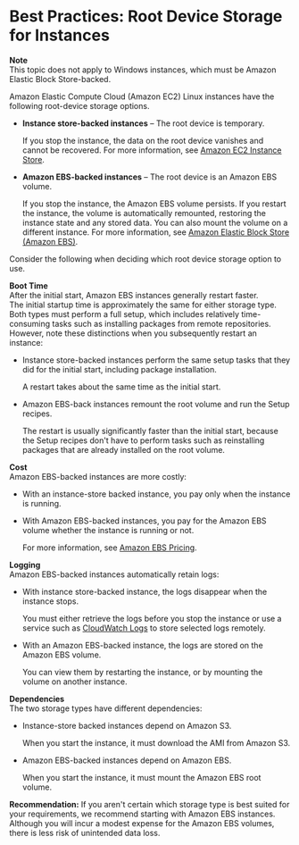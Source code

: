 # Best Practices: Root Device Storage for Instances<a name="best-practices-storage"></a>

**Note**  
This topic does not apply to Windows instances, which must be Amazon Elastic Block Store\-backed\.

Amazon Elastic Compute Cloud \(Amazon EC2\) Linux instances have the following root\-device storage options\.
+ **Instance store\-backed instances** – The root device is temporary\.

  If you stop the instance, the data on the root device vanishes and cannot be recovered\. For more information, see [Amazon EC2 Instance Store](http://docs.aws.amazon.com/AWSEC2/latest/UserGuide/InstanceStorage.html)\.
+ **Amazon EBS\-backed instances** – The root device is an Amazon EBS volume\.

  If you stop the instance, the Amazon EBS volume persists\. If you restart the instance, the volume is automatically remounted, restoring the instance state and any stored data\. You can also mount the volume on a different instance\. For more information, see [Amazon Elastic Block Store \(Amazon EBS\)](http://docs.aws.amazon.com/AWSEC2/latest/UserGuide/AmazonEBS.html)\.

Consider the following when deciding which root device storage option to use\.

**Boot Time**  
After the initial start, Amazon EBS instances generally restart faster\.  
The initial startup time is approximately the same for either storage type\. Both types must perform a full setup, which includes relatively time\-consuming tasks such as installing packages from remote repositories\. However, note these distinctions when you subsequently restart an instance:  
+ Instance store\-backed instances perform the same setup tasks that they did for the initial start, including package installation\.

  A restart takes about the same time as the initial start\.
+ Amazon EBS\-back instances remount the root volume and run the Setup recipes\.

  The restart is usually significantly faster than the initial start, because the Setup recipes don't have to perform tasks such as reinstalling packages that are already installed on the root volume\.

**Cost**  
Amazon EBS\-backed instances are more costly:  
+ With an instance\-store backed instance, you pay only when the instance is running\.
+ With Amazon EBS\-backed instances, you pay for the Amazon EBS volume whether the instance is running or not\.

  For more information, see [Amazon EBS Pricing](http://aws.amazon.com/ebs/pricing/)\.

**Logging**  
Amazon EBS\-backed instances automatically retain logs:  
+ With instance store\-backed instance, the logs disappear when the instance stops\.

  You must either retrieve the logs before you stop the instance or use a service such as [CloudWatch Logs](monitoring-cloudwatch-logs.md) to store selected logs remotely\.
+ With an Amazon EBS\-backed instance, the logs are stored on the Amazon EBS volume\.

  You can view them by restarting the instance, or by mounting the volume on another instance\. 

**Dependencies**  
The two storage types have different dependencies:  
+ Instance\-store backed instances depend on Amazon S3\.

  When you start the instance, it must download the AMI from Amazon S3\.
+ Amazon EBS\-backed instances depend on Amazon EBS\.

  When you start the instance, it must mount the Amazon EBS root volume\.

**Recommendation:** If you aren't certain which storage type is best suited for your requirements, we recommend starting with Amazon EBS instances\. Although you will incur a modest expense for the Amazon EBS volumes, there is less risk of unintended data loss\.